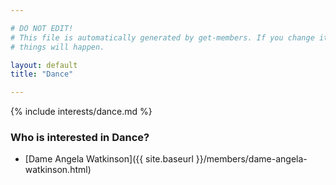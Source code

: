 ```yaml
---

# DO NOT EDIT!
# This file is automatically generated by get-members. If you change it, bad
# things will happen.

layout: default
title: "Dance"

---
```


{% include interests/dance.md %}

### Who is interested in Dance?


* [Dame  Angela Watkinson]({{ site.baseurl }}/members/dame-angela-watkinson.html)
